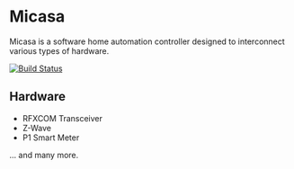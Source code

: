 # Micasa

Micasa is a software home automation controller designed to interconnect various types of hardware.

[![Build Status](https://travis-ci.org/fellownet/micasa.svg?branch=master)](https://travis-ci.org/fellownet/micasa)

## Hardware

- RFXCOM Transceiver
- Z-Wave
- P1 Smart Meter

... and many more.

